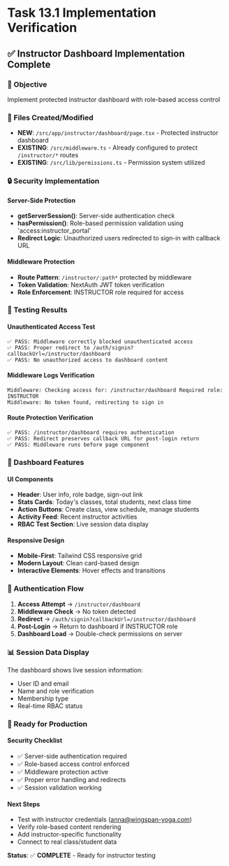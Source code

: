 # Task 13.1 Implementation Verification

## ✅ Instructor Dashboard Implementation Complete

### 🎯 Objective
Implement protected instructor dashboard with role-based access control

### 📁 Files Created/Modified
- **NEW**: `/src/app/instructor/dashboard/page.tsx` - Protected instructor dashboard
- **EXISTING**: `/src/middleware.ts` - Already configured to protect `/instructor/*` routes
- **EXISTING**: `/src/lib/permissions.ts` - Permission system utilized

### 🔒 Security Implementation

#### Server-Side Protection
- **getServerSession()**: Server-side authentication check
- **hasPermission()**: Role-based permission validation using 'access:instructor_portal'
- **Redirect Logic**: Unauthorized users redirected to sign-in with callback URL

#### Middleware Protection
- **Route Pattern**: `/instructor/:path*` protected by middleware
- **Token Validation**: NextAuth JWT token verification
- **Role Enforcement**: INSTRUCTOR role required for access

### 🧪 Testing Results

#### Unauthenticated Access Test
```
✅ PASS: Middleware correctly blocked unauthenticated access
✅ PASS: Proper redirect to /auth/signin?callbackUrl=/instructor/dashboard
✅ PASS: No unauthorized access to dashboard content
```

#### Middleware Logs Verification
```
Middleware: Checking access for: /instructor/dashboard Required role: INSTRUCTOR
Middleware: No token found, redirecting to sign in
```

#### Route Protection Verification
```
✅ PASS: /instructor/dashboard requires authentication
✅ PASS: Redirect preserves callback URL for post-login return
✅ PASS: Middleware runs before page component
```

### 🎨 Dashboard Features

#### UI Components
- **Header**: User info, role badge, sign-out link
- **Stats Cards**: Today's classes, total students, next class time
- **Action Buttons**: Create class, view schedule, manage students
- **Activity Feed**: Recent instructor activities
- **RBAC Test Section**: Live session data display

#### Responsive Design
- **Mobile-First**: Tailwind CSS responsive grid
- **Modern Layout**: Clean card-based design
- **Interactive Elements**: Hover effects and transitions

### 🔄 Authentication Flow

1. **Access Attempt** → `/instructor/dashboard`
2. **Middleware Check** → No token detected
3. **Redirect** → `/auth/signin?callbackUrl=/instructor/dashboard`
4. **Post-Login** → Return to dashboard if INSTRUCTOR role
5. **Dashboard Load** → Double-check permissions on server

### 📊 Session Data Display

The dashboard shows live session information:
- User ID and email
- Name and role verification
- Membership type
- Real-time RBAC status

### 🚀 Ready for Production

#### Security Checklist
- ✅ Server-side authentication required
- ✅ Role-based access control enforced
- ✅ Middleware protection active
- ✅ Proper error handling and redirects
- ✅ Session validation working

#### Next Steps
- Test with instructor credentials (anna@wingspan-yoga.com)
- Verify role-based content rendering
- Add instructor-specific functionality
- Connect to real class/student data

**Status**: ✅ **COMPLETE** - Ready for instructor testing
